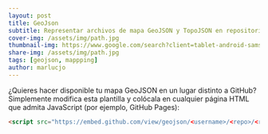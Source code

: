```yaml
---
layout: post
title: GeoJson
subtitle: Representar archivos de mapa GeoJSON y TopoJSON en repositorios de GitHub
cover-img: /assets/img/path.jpg
thumbnail-img: https://www.google.com/search?client=tablet-android-samsung-nf-rev1&sca_esv=593462039&q=geojson&tbm=isch&source=lnms&prmd=ivnmbtz&sa=X&ved=2ahUKEwjBmoOU66iDAxUtSaQEHR6CCYMQ0pQJegQIBxAB&biw=753&bih=1205&dpr=2.13#imgrc=U4MOvyP_0CKv4M&imgdii=cHl5RvxINWDBFM
share-img: /assets/img/path.jpg
tags: [geojson, mappping]
author: marlucjo
---
```


¿Quieres hacer disponible tu mapa GeoJSON en un lugar distinto a GitHub? Simplemente 
modifica esta plantilla y colócala en cualquier página HTML que admita JavaScript
(por ejemplo, GitHub Pages):

```html
<script src="https://embed.github.com/view/geojson/<username>/<repo>/<ref>/<path_to_file>"></script>
```
<div>
<script src="https://embed.github.com/view/geojson/benbalter/dc-wifi-social/master/bars.geojson"></script>
</div>
